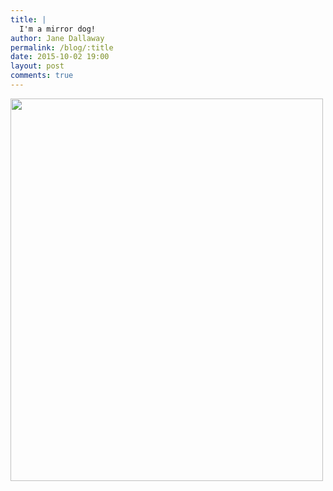 ```yaml
---
title: |
  I'm a mirror dog!
author: Jane Dallaway
permalink: /blog/:title
date: 2015-10-02 19:00
layout: post
comments: true
---
```


<div><a href="//static.skitters.dallaway.com/Ktp_FullSizeRender.jpg"><img src="//static.skitters.dallaway.com/Ktp_thumb_FullSizeRender.jpg" width="500" height="612"/></a></div>



  




      
